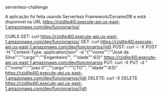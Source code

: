 serverless-challenge

A aplicação foi feita usando Serverless Framework/DynamoDB e está disponível na URL https://rzidljp4l0.execute-api.us-east-1.amazonaws.com/dev/funcionarios/

CURLS
GET: curl https://rzidljp4l0.execute-api.us-east-1.amazonaws.com/dev/funcionarios/
GET: curl https://rzidljp4l0.execute-api.us-east-1.amazonaws.com/dev/funcionarios/{id}
POST: curl -i -X POST -H "Content-Type: application/json" -d "{""nome"":""José da Silva"",""cargo"":""Engenheiro"", ""idade"":63}" https://rzidljp4l0.execute-api.us-east-1.amazonaws.com/dev/funcionarios
PUT: curl -X PUT -d "{""nome"":""joao II"",""cargo"":""CTO"", ""idade"":63}" https://rzidljp4l0.execute-api.us-east-1.amazonaws.com/dev/funcionarios/{id}
DELETE: curl -X DELETE https://rzidljp4l0.execute-api.us-east-1.amazonaws.com/dev/funcionarios/{id}